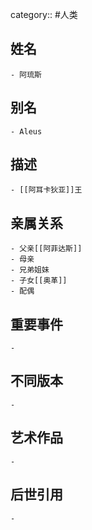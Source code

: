 category:: #人类
## 姓名
	- 阿琉斯
## 别名
	- Aleus
## 描述
	- [[阿耳卡狄亚]]王
## 亲属关系
	- 父亲[[阿菲达斯]]
	- 母亲
	- 兄弟姐妹
	- 子女[[奥革]]
	- 配偶
## 重要事件
	-
## 不同版本
	-
## 艺术作品
	-
## 后世引用
	-
